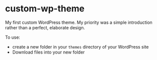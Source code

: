 # custom-wp-theme
My first custom WordPress theme. My priority was a simple introduction rather than a perfect, elaborate design.

To use:
 - create a new folder in your `themes` directory of your WordPress site
 - Download files into your new folder
 
